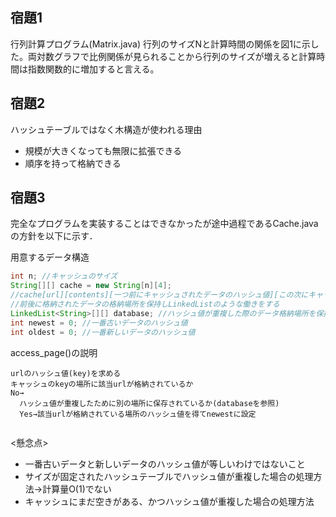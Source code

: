 ## 宿題1
行列計算プログラム(Matrix.java)
行列のサイズNと計算時間の関係を図1に示した。両対数グラフで比例関係が見られることから行列のサイズが増えると計算時間は指数関数的に増加すると言える。

## 宿題2
ハッシュテーブルではなく木構造が使われる理由
- 規模が大きくなっても無限に拡張できる
- 順序を持って格納できる

## 宿題3
完全なプログラムを実装することはできなかったが途中過程であるCache.javaの方針を以下に示す．

用意するデータ構造
```Java
int n; //キャッシュのサイズ
String[][] cache = new String[n][4]; 
//cache[url][contents][一つ前にキャッシュされたデータのハッシュ値][この次にキャッシュされたデータのハッシュ値]
//前後に格納されたデータの格納場所を保持しLinkedListのような働きをする
LinkedList<String>[][] database; //ハッシュ値が重複した際のデータ格納場所を保持するデータベース
int newest = 0; //一番古いデータのハッシュ値
int oldest = 0; //一番新しいデータのハッシュ値
```
access_page()の説明
```
urlのハッシュ値(key)を求める
キャッシュのkeyの場所に該当urlが格納されているか
No→
  ハッシュ値が重複したために別の場所に保存されているか(databaseを参照)
  Yes→該当urlが格納されている場所のハッシュ値を得てnewestに設定
  
```

<懸念点>
- 一番古いデータと新しいデータのハッシュ値が等しいわけではないこと
- サイズが固定されたハッシュテーブルでハッシュ値が重複した場合の処理方法->計算量O(1)でない
- キャッシュにまだ空きがある、かつハッシュ値が重複した場合の処理方法

